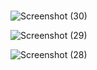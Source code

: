 # 
![Screenshot (30)](https://user-images.githubusercontent.com/79249131/125776635-baa393f2-86eb-4ecc-afee-13462a4d3a8a.png)


![Screenshot (29)](https://user-images.githubusercontent.com/79249131/125776654-50ba2867-5d6c-497f-868f-2339f6ef8104.png)


![Screenshot (28)](https://user-images.githubusercontent.com/79249131/125776669-1707969a-b387-41e5-ab13-488e2d7b9bf9.png)

